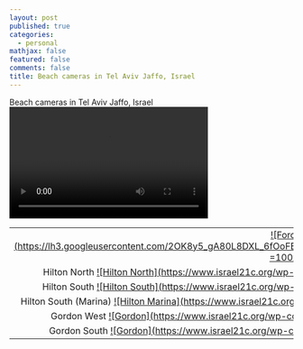 ```yaml
---
layout: post
published: true
categories:
  - personal
mathjax: false
featured: false
comments: false
title: Beach cameras in Tel Aviv Jaffo, Israel
---
```

Beach cameras in Tel Aviv Jaffo, Israel
<video width="352" height="198" controls>
    <source src="http://server1.reali-tech.com:1935/live/inter20.stream/playlist.m3u8" type="application/x-mpegURL">
</video>

| | |
|:-------------------------:|:-------------------------:|
| [![Forcast](https://lh3.googleusercontent.com/2OK8y5_gA80L8DXL_6fOoFEEOOJILepV8zepdM46LOFDmvIxAnWBNl5AHeC6Pzy6TQ=s180 =100x50)](http://4surfers.co.il/#/beachArea?beachAreaId=60 "Forcast")
| Hilton North [![Hilton North](https://www.israel21c.org/wp-content/uploads/2015/08/123-1168x657.jpg =100x50)](http://server1.reali-tech.com/LiveStreamFlash/Demo/inter/inter10.html "Hilton North")
| Hilton South [![Hilton South](https://www.israel21c.org/wp-content/uploads/2015/08/123-1168x657.jpg =100x50)](http://server1.reali-tech.com:1935/live/inter20.stream/playlist.m3u8 "Hilton South") 
| Hilton South (Marina) [![Hilton Marina](https://www.israel21c.org/wp-content/uploads/2015/08/123-1168x657.jpg =100x50)](https://rtsp.me/embed/4FEN7bBF/ "Hilton Marina")
| Gordon West [![Gordon](https://www.israel21c.org/wp-content/uploads/2015/08/123-1168x657.jpg =100x50)](http://server1.reali-tech.com:1935/live/dolphin.stream/playlist.m3u8 "Gordon W")
| Gordon South [![Gordon](https://www.israel21c.org/wp-content/uploads/2015/08/123-1168x657.jpg =100x50)](https://webcasting.co.il/player/tlv/frishman_mute.html "Gordon S")


